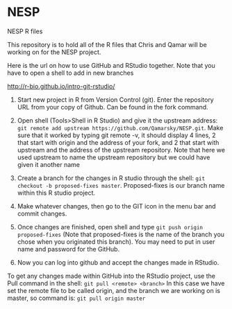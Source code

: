 # NESP
NESP R files

This repository is to hold all of the R files that Chris and Qamar will be working on for the NESP project. 

Here is the url on how to use GitHub and RStudio together. Note that you have to open a shell to add in new branches 

http://r-bio.github.io/intro-git-rstudio/

1. Start new project in R from Version Control (git). Enter the repository URL from your copy of Github. Can be found in the fork command. 

2. Open shell (Tools>Shell in R Studio) and give it the upstream address: ```git remote add upstream https://github.com/Qamarsky/NESP.git```. Make sure that it worked by typing git remote -v, it should display 4 lines, 2 that start with origin and the address of your fork, and 2 that start with upstream and the address of the upstream repository. Note that here we used upstream to name the upstream repository but we could have given it another name

3. Create a branch for the changes in R studio through the shell: `git checkout -b proposed-fixes master`. Proposed-fixes is our branch name within this R studio project. 

4. Make whatever changes, then go to the GIT icon in the menu bar and commit changes. 

5. Once changes are finished, open shell and type `git push origin proposed-fixes` (Note that proposed-fixes is the name of the branch you chose when you originated this branch). You may need to put in user name and password for the GitHub. 

6. Now you can log into github and accept the changes made in RStudio.

To get any changes made within GitHub into the RStudio project, use the Pull command in the shell: `git pull <remote> <branch>`
In this case we have set the remote file to be called origin, and the branch we are working on is master, so command is: `git pull origin master`
